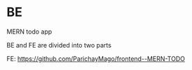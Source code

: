 # BE

MERN todo app

BE and FE are divided into two parts

FE: https://github.com/ParichayMago/frontend--MERN-TODO

